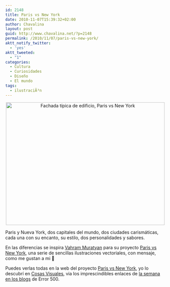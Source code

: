 ```yaml
---
id: 2148
title: Paris vs New York
date: 2010-11-07T15:39:32+02:00
author: Chavalina
layout: post
guid: http://www.chavalina.net/?p=2148
permalink: /2010/11/07/paris-vs-new-york/
aktt_notify_twitter:
  - 'yes'
aktt_tweeted:
  - "1"
categories:
  - Cultura
  - Curiosidades
  - Diseño
  - El mundo
tags:
  - ilustraciÃ³n
---
```

<p style="text-align: center;">
  <img class="size-large wp-image-2150  aligncenter" title="Fachada típica de edificio, Paris vs New York" src="http://www.chavalina.net/imagenes/2010/11/14facades-500x386.jpg" alt="Fachada típica de edificio, Paris vs New York" width="500" height="386" srcset="http://www.chavalina.net/imagenes/2010/11/14facades-500x386.jpg 500w, http://www.chavalina.net/imagenes/2010/11/14facades-300x231.jpg 300w, http://www.chavalina.net/imagenes/2010/11/14facades.jpg 1600w" sizes="(max-width: 500px) 100vw, 500px" />
</p>

Paris y Nueva York, dos capitales del mundo, dos ciudades carismáticas, cada una con su encanto, su estilo, dos personalidades y sabores.

En las diferencias se inspira [Vahram Muratyan](http://www.viiiz.fr/) para su proyecto [Paris vs New York](http://parisvsnyc.blogspot.com/), una serie de sencillas ilustraciones vectoriales, con mensaje, como me gustan a mi 🙂

Puedes verlas todas en la web del proyecto [Paris vs New York](http://parisvsnyc.blogspot.com/), yo lo descubrí en [Cosas Visuales](http://www.cosasvisuales.com/2010/11/02/paris-vs-new-york/), via los imprescindibles enlaces de [la semana en los blogs](http://www.error500.net/articulo/la-semana-en-los-blogs-ccxxv) de Error 500.